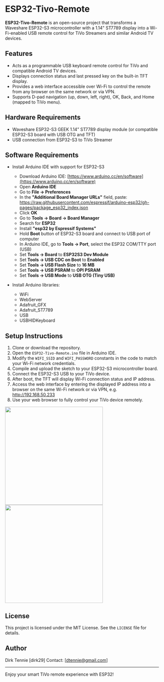 # ESP32-Tivo-Remote

**ESP32-Tivo-Remote** is an open-source project that transforms a Waveshare ESP32-S3 microcontroller with a 1.14" ST7789 display into a Wi-Fi-enabled USB remote control for TiVo Streamers and similar Android TV devices.

## Features

- Acts as a programmable USB keyboard remote control for TiVo and compatible Android TV devices.
- Displays connection status and last pressed key on the built-in TFT display.
- Provides a web interface accessible over Wi-Fi to control the remote from any browser on the same network or via VPN.
- Supports D-pad navigation (up, down, left, right), OK, Back, and Home (mapped to TiVo menu).

## Hardware Requirements

- Waveshare ESP32-S3 GEEK 1.14” ST7789 display module (or compatible ESP32-S3 board with USB OTG and TFT)
- USB connection from ESP32-S3 to TiVo Streamer

## Software Requirements

- Install Arduino IDE with support for ESP32-S3
  - Download Arduino IDE: [https://www.arduino.cc/en/software](https://www.arduino.cc/en/software)  
  - Open **Arduino IDE**
  - Go to **File → Preferences**
  - In the **"Additional Board Manager URLs"** field, paste: https://raw.githubusercontent.com/espressif/arduino-esp32/gh-pages/package_esp32_index.json
  - Click **OK**
  - Go to **Tools → Board → Board Manager**
  - Search for **ESP32**
  - Install **"esp32 by Espressif Systems"**
  - Hold **Boot** button of ESP32-S3 board and connect to USB port of computer
  - In Arduino IDE, go to **Tools → Port**, select the ESP32 COM/TTY port (USB)
  - Set **Tools → Board** to **ESP32S3 Dev Module**
  - Set **Tools → USB CDC on Boot** to **Enabled**
  - Set **Tools → USB Flash Size** to **16 MB**
  - Set **Tools → USB PSRAM** to **OPI PSRAM**
  - Set **Tools → USB Mode** to **USB OTG (Tiny USB)**

- Install Arduino libraries:
  - WiFi
  - WebServer
  - Adafruit_GFX
  - Adafruit_ST7789
  - USB
  - USBHIDKeyboard

## Setup Instructions

1. Clone or download the repository.
2. Open the `ESP32-Tivo-Remote.ino` file in Arduino IDE.
3. Modify the `WIFI_SSID` and `WIFI_PASSWORD` constants in the code to match your Wi-Fi network credentials.
4. Compile and upload the sketch to your ESP32-S3 microcontroller board.
5. Connect the ESP32-S3 USB to your TiVo device.
6. After boot, the TFT will display Wi-Fi connection status and IP address.
7. Access the web interface by entering the displayed IP address into a browser on the same Wi-Fi network or via VPN, e.g. http://192.168.50.233
8. Use your web browser to fully control your TiVo device remotely.
<p float="left">
  <picture>
    <source media="(prefers-color-scheme: dark)" srcset="https://github.com/user-attachments/assets/b2650494-143f-4182-bdde-8e6ecc2a7b37" width="320px"/>
    <img src="https://github.com/user-attachments/assets/b2650494-143f-4182-bdde-8e6ecc2a7b37" width="320px"/>
  </picture>
  <picture>
    <source media="(prefers-color-scheme: dark)" srcset="https://github.com/user-attachments/assets/a9a0fa57-b187-4563-afc2-b8eaf78ea35d" width="320px"/>
    <img src="https://github.com/user-attachments/assets/a9a0fa57-b187-4563-afc2-b8eaf78ea35d" width="320px"/>
  </picture>
</p>

## License

This project is licensed under the MIT License. See the `LICENSE` file for details.

## Author

Dirk Tennie [dirk29]
Contact: [dtennie@gmail.com]

---

Enjoy your smart TiVo remote experience with ESP32!

